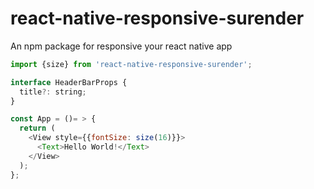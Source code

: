 # react-native-responsive-surender
An npm package for responsive your react native app

```javascript
import {size} from 'react-native-responsive-surender';

interface HeaderBarProps {
  title?: string;
}

const App = ()= > {
  return (
    <View style={{fontSize: size(16)}}>
      <Text>Hello World!</Text>
    </View>
  );
};

